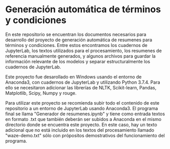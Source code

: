# Generación automática de términos y condiciones

En este repositorio se encuentran los documentos necesarios para desarrollo del proyecto de generación automática de resumenes para términos y condiciones. Entre estos encontramos los cuadernos de JupyterLab, los textos utilizados para el procesamiento, los resumenes de referencia manualmente generados, y algunos archivos para guardar la información relevante de los modelos y separar estructuralmente los cuadernos de JupyterLab.

Este proyecto fue desarollado en Windows usando el entorno de Anaconda3, con cuadernos de JupyterLab y utilizando Python 3.7.4. Para ello se necesitaron adicionar las librerías de NLTK, Scikit-learn, Pandas, Matplotlib, Scipy, Numpy y rouge.

Para utilizar este proyecto se recomienda subir todo el contenido de este repositorio a un entorno de JupyterLab usando Anaconda3. El programa final se llama "Generador de resumenes.ipynb" y tiene como entrada textos en formato .txt que también deberán ser subidos a Anaconda en el mismo directorio donde se encuentra este proyecto. En este caso, hay un texto adicional que no está incluido en los textos del procesamiento llamado "waze-demo.txt" sólo con própositos demostrativos del funcionamiento del programa.
